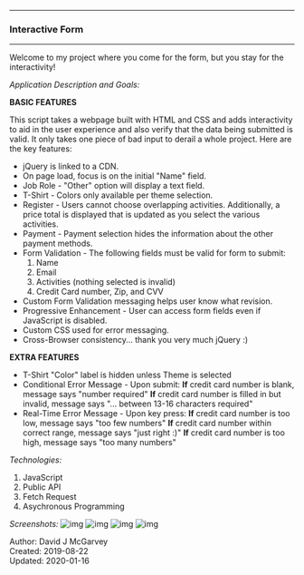 -----------------------------------------
###          Interactive Form          ###
-----------------------------------------

Welcome to my project where you come for the form, but you stay for the interactivity!

*Application Description and Goals:*

**BASIC FEATURES**

This script takes a webpage built with HTML and CSS and adds interactivity to aid in the user experience and also verify that the data being submitted is valid. It only takes one piece of bad input to derail a whole project. Here are the key features:

- jQuery is linked to a CDN.
- On page load, focus is on the initial "Name" field.
- Job Role - "Other" option will display a text field.
- T-Shirt - Colors only available per theme selection.
- Register - Users cannot choose overlapping activities. Additionally, a price total is displayed that is updated as you select the various activities.
- Payment - Payment selection hides the information about the other payment methods.
- Form Validation - The following fields must be valid for form to submit:
  1. Name
  2. Email
  3. Activities (nothing selected is invalid)
  4. Credit Card number, Zip, and CVV
- Custom Form Validation messaging helps user know what revision.
- Progressive Enhancement - User  can access form fields even if JavaScript is disabled.
- Custom CSS used for error messaging.
- Cross-Browser consistency... thank you very much jQuery :)

**EXTRA FEATURES**

- T-Shirt "Color" label is hidden unless Theme is selected
- Conditional Error Message - Upon submit:
    **If** credit card number is blank, message says "number required"
    **If** credit card number is filled in but invalid, message says "... between 13-16 characters required"
- Real-Time Error Message - Upon key press:
    **If** credit card number is too low, message says "too few numbers"
    **If** credit card number within correct range, message says "just right :)"
    **If** credit card number is too high, message says "too many numbers"

*Technologies:*

1. JavaScript
2. Public API
3. Fetch Request
4. Asychronous Programming

*Screenshots:*
![img](https://user-images.githubusercontent.com/42125523/72555958-8484f080-3852-11ea-9809-c8d1b57a87b7.png)
![img](https://user-images.githubusercontent.com/42125523/72555960-8484f080-3852-11ea-8d19-9112dd85c0f4.png)
![img](https://user-images.githubusercontent.com/42125523/72555961-8484f080-3852-11ea-84bc-538dafef62e2.png)
![img](https://user-images.githubusercontent.com/42125523/72555962-851d8700-3852-11ea-9ce3-68d255d60d5d.png)

Author: David J McGarvey  
Created: 2019-08-22  
Updated: 2020-01-16  
